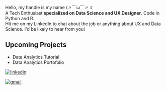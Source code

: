 Hello, my handle is my name (〃￣ω￣〃ゞ   
A Tech Enthusiast **specialized on Data Science and UX Designer**. Code in Python and R.  
Hit me on my LinkedIn to chat about the job or anything about UX and Data Science. I'd be likely to hear from you!

## Upcoming Projects
- Data Analytics Tutorial
- Data Analytics Portofolio  

[![linkedin](https://img.shields.io/badge/LinkedIn-0077B5?style=for-the-badge&logo=linkedin&logoColor=white)](https://www.linkedin.com/in/rajahalomoan/) 

[![gmail](https://img.shields.io/badge/Gmail-D14836?style=for-the-badge&logo=gmail&logoColor=white)](https://mailto:rajaikhsanhalomoan@gmail.com)
